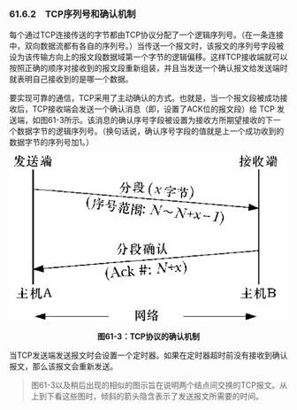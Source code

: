 ### 61.6.2　TCP序列号和确认机制

每个通过TCP连接传送的字节都由TCP协议分配了一个逻辑序列号。（在一条连接中，双向数据流都有各自的序列号。）当传送一个报文时，该报文的序列号字段被设为该传输方向上的报文段数据域第一个字节的逻辑偏移。这样TCP接收端就可以按照正确的顺序对接收到的报文段重新组装，并且当发送一个确认报文给发送端时就表明自己接收到的是哪一个数据。

要实现可靠的通信，TCP采用了主动确认的方式。也就是，当一个报文段被成功接收后，TCP接收端会发送一个确认消息（即，设置了ACK位的报文段）给 TCP 发送端，如图61-3所示。该消息的确认序号字段被设置为接收方所期望接收的下一个数据字节的逻辑序列号。（换句话说，确认序号字段的值就是上一个成功收到的数据字节的序列号加1。）

![1560.png](../images/1560.png)
<center class="my_markdown"><b class="my_markdown">图61-3：TCP协议的确认机制</b></center>

当TCP发送端发送报文时会设置一个定时器。如果在定时器超时前没有接收到确认报文，那么该报文会重新发送。

> 图61-3以及稍后出现的相似的图示旨在说明两个结点间交换的TCP报文。从上到下看这些图时，倾斜的箭头隐含表示了发送报文所需要的时间。

